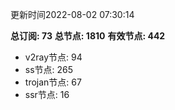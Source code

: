 更新时间2022-08-02 07:30:14

**总订阅: 73**
**总节点: 1810**
**有效节点: 442**
- v2ray节点: 94
- ss节点: 265
- trojan节点: 67
- ssr节点: 16

